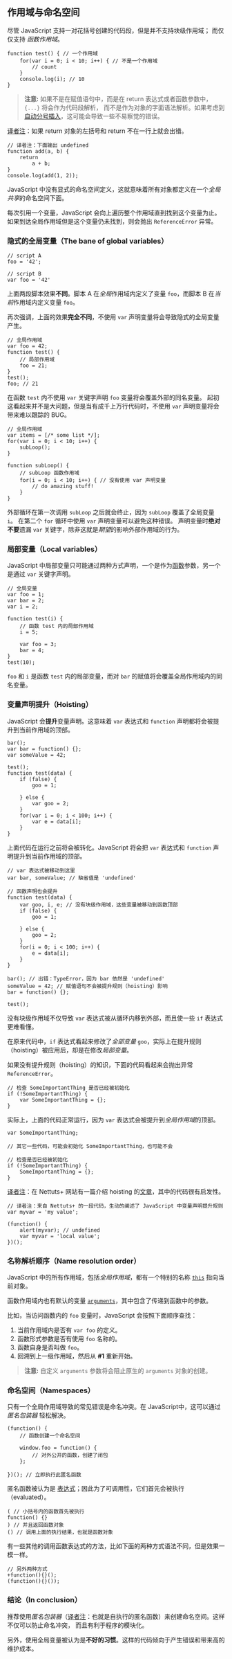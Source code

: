 ﻿## 作用域与命名空间

尽管 JavaScript 支持一对花括号创建的代码段，但是并不支持块级作用域；
而仅仅支持 *函数作用域*。

    function test() { // 一个作用域
        for(var i = 0; i < 10; i++) { // 不是一个作用域
            // count
        }
        console.log(i); // 10
    }

> **注意:** 如果不是在赋值语句中，而是在 return 表达式或者函数参数中，`{...}` 将会作为代码段解析，
> 而不是作为对象的字面语法解析。如果考虑到 [自动分号插入](#semicolon)，这可能会导致一些不易察觉的错误。

[译者注][30]：如果 return 对象的左括号和 return 不在一行上就会出错。
	
	// 译者注：下面输出 undefined
	function add(a, b) {
		return 
			a + b;
	}
	console.log(add(1, 2));

JavaScript 中没有显式的命名空间定义，这就意味着所有对象都定义在一个*全局共享*的命名空间下面。

每次引用一个变量，JavaScript 会向上遍历整个作用域直到找到这个变量为止。
如果到达全局作用域但是这个变量仍未找到，则会抛出 `ReferenceError` 异常。

### 隐式的全局变量（The bane of global variables）

    // script A
    foo = '42';

    // script B
    var foo = '42'

上面两段脚本效果**不同**。脚本 A 在*全局*作用域内定义了变量 `foo`，而脚本 B 在*当前*作用域内定义变量 `foo`。

再次强调，上面的效果**完全不同**，不使用 `var` 声明变量将会导致隐式的全局变量产生。

    // 全局作用域
    var foo = 42;
    function test() {
        // 局部作用域
        foo = 21;
    }
    test();
    foo; // 21

在函数 `test` 内不使用 `var` 关键字声明 `foo` 变量将会覆盖外部的同名变量。
起初这看起来并不是大问题，但是当有成千上万行代码时，不使用 `var` 声明变量将会带来难以跟踪的 BUG。
    
    // 全局作用域
    var items = [/* some list */];
    for(var i = 0; i < 10; i++) {
        subLoop();
    }

    function subLoop() {
        // subLoop 函数作用域
        for(i = 0; i < 10; i++) { // 没有使用 var 声明变量
            // do amazing stuff!
        }
    }

外部循环在第一次调用 `subLoop` 之后就会终止，因为 `subLoop` 覆盖了全局变量 `i`。
在第二个 `for` 循环中使用 `var` 声明变量可以避免这种错误。
声明变量时**绝对不要**遗漏 `var` 关键字，除非这就是*期望*的影响外部作用域的行为。 

### 局部变量（Local variables）

JavaScript 中局部变量只可能通过两种方式声明，一个是作为[函数](#functions)参数，另一个是通过 `var` 关键字声明。

    // 全局变量
    var foo = 1;
    var bar = 2;
    var i = 2;

    function test(i) {
        // 函数 test 内的局部作用域
        i = 5;

        var foo = 3;
        bar = 4;
    }
    test(10);

`foo` 和 `i` 是函数 `test` 内的局部变量，而对 `bar` 的赋值将会覆盖全局作用域内的同名变量。

### 变量声明提升（Hoisting）

JavaScript 会**提升**变量声明。这意味着 `var` 表达式和 `function` 声明都将会被提升到当前作用域的顶部。

    bar();
    var bar = function() {};
    var someValue = 42;

    test();
    function test(data) {
        if (false) {
            goo = 1;

        } else {
            var goo = 2;
        }
        for(var i = 0; i < 100; i++) {
            var e = data[i];
        }
    }

上面代码在运行之前将会被转化。JavaScript 将会把 `var` 表达式和 `function` 声明提升到当前作用域的顶部。

    // var 表达式被移动到这里
    var bar, someValue; // 缺省值是 'undefined'

    // 函数声明也会提升
    function test(data) {
        var goo, i, e; // 没有块级作用域，这些变量被移动到函数顶部
        if (false) {
            goo = 1;

        } else {
            goo = 2;
        }
        for(i = 0; i < 100; i++) {
            e = data[i];
        }
    }

    bar(); // 出错：TypeError，因为 bar 依然是 'undefined'
    someValue = 42; // 赋值语句不会被提升规则（hoisting）影响
    bar = function() {};

    test();

没有块级作用域不仅导致 `var` 表达式被从循环内移到外部，而且使一些 `if` 表达式更难看懂。

在原来代码中，`if` 表达式看起来修改了*全部变量* `goo`，实际上在提升规则（hoisting）被应用后，却是在修改*局部变量*。

如果没有提升规则（hoisting）的知识，下面的代码看起来会抛出异常 `ReferenceError`。

    // 检查 SomeImportantThing 是否已经被初始化
    if (!SomeImportantThing) {
        var SomeImportantThing = {};
    }

实际上，上面的代码正常运行，因为 `var` 表达式会被提升到*全局作用域*的顶部。

    var SomeImportantThing;

    // 其它一些代码，可能会初始化 SomeImportantThing，也可能不会

    // 检查是否已经被初始化
    if (!SomeImportantThing) {
        SomeImportantThing = {};
    }

	
[译者注][30]：在 Nettuts+ 网站有一篇介绍 hoisting 的[文章][1]，其中的代码很有启发性。

	// 译者注：来自 Nettuts+ 的一段代码，生动的阐述了 JavaScript 中变量声明提升规则
	var myvar = 'my value';  
	  
	(function() {  
		alert(myvar); // undefined  
		var myvar = 'local value';  
	})();  
	
	
### 名称解析顺序（Name resolution order）

JavaScript 中的所有作用域，包括*全局作用域*，都有一个特别的名称 [`this`](#this) 指向当前对象。

函数作用域内也有默认的变量 [`arguments`](#arguments)，其中包含了传递到函数中的参数。

比如，当访问函数内的 `foo` 变量时，JavaScript 会按照下面顺序查找：

 1. 当前作用域内是否有 `var foo` 的定义。
 2. 函数形式参数是否有使用 `foo` 名称的。
 3. 函数自身是否叫做 `foo`。
 4. 回溯到上一级作用域，然后从 **#1** 重新开始。

> **注意:** 自定义 `arguments` 参数将会阻止原生的 `arguments` 对象的创建。

### 命名空间（Namespaces）

只有一个全局作用域导致的常见错误是命名冲突。在 JavaScript中，这可以通过 *匿名包装器* 轻松解决。

    (function() {
        // 函数创建一个命名空间
        
        window.foo = function() {
            // 对外公开的函数，创建了闭包
        };

    })(); // 立即执行此匿名函数

匿名函数被认为是 [表达式](#functions)；因此为了可调用性，它们首先会被执行（evaluated）。

    ( // 小括号内的函数首先被执行
    function() {}
    ) // 并且返回函数对象
    () // 调用上面的执行结果，也就是函数对象

有一些其他的调用函数表达式的方法，比如下面的两种方式语法不同，但是效果一模一样。

    // 另外两种方式
    +function(){}();
    (function(){}());

### 结论（In conclusion）

推荐使用*匿名包装器*（[译者注][30]：也就是自执行的匿名函数）来创建命名空间。这样不仅可以防止命名冲突，
而且有利于程序的模块化。

另外，使用全局变量被认为是**不好的习惯**。这样的代码倾向于产生错误和带来高的维护成本。


[1]: http://net.tutsplus.com/tutorials/javascript-ajax/quick-tip-javascript-hoisting-explained/
[30]: http://cnblogs.com/sanshi/
